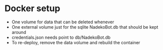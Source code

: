 # Docker setup

- One volume for data that can be deleted whenever
- One external volume just for the sqlite NadekoBot.db that should be kept
  around
- credentials.json needs point to db/NadekoBot.db
- To re-deploy, remove the data volume and rebuild the container
